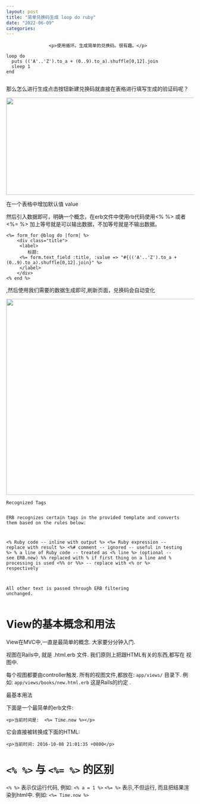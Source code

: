 ```yaml
---
layout: post
title: "简单兑换码生成 loop do ruby"
date: "2022-06-09"
categories: 
---
```


                    <p>使用循环。生成简单的兑换码。很有趣。</p> 
<pre><code>loop do
  puts (('A'..'Z').to_a + (0..9).to_a).shuffle[0,12].join
  sleep 1
end
      </code></pre> 
<p>那么怎么进行生成点击按钮新建兑换码就直接在表格进行填写生成的验证码呢？</p> 
<p><img alt="" height="261" src="https://img-blog.csdnimg.cn/059fa58c2c6648098c42784c5ccad619.png" width="1200"></p> 
<p>在一个表格中增加默认值 value</p> 
<p>然后引入数据即可，明确一个概念，在erb文件中使用rb代码使用&lt;% %&gt; 或者&lt;%= %&gt; 加上等号就是可以输出数据，不加等号就是不输出数据。</p> 
<pre><code>&lt;%= form_for @blog do |form| %&gt;
    &lt;div class="title"&gt;
     &lt;label&gt;
        标题:
     &lt;%= form.text_field :title, :value =&gt; "#{(('A'..'Z').to_a + (0..9).to_a).shuffle[0,12].join}" %&gt;
     &lt;/label&gt;
    &lt;/div&gt;
&lt;% end %&gt;
</code></pre> 
<p>,然后使用我们需要的数据生成即可,刷新页面，兑换码会自动变化</p> 
<p><img alt="" height="526" src="https://img-blog.csdnimg.cn/66164152ca0b4283bf2cde4faf5761db.png" width="836"></p> 
<pre><code>Recognized Tags

ERB recognizes certain tags in the provided template and converts them based on the rules below:

&lt;% Ruby code -- inline with output %&gt;
&lt;%= Ruby expression -- replace with result %&gt;
&lt;%# comment -- ignored -- useful in testing %&gt;
% a line of Ruby code -- treated as &lt;% line %&gt; (optional -- see ERB.new)
%% replaced with % if first thing on a line and % processing is used
&lt;%% or %%&gt; -- replace with &lt;% or %&gt; respectively

All other text is passed through ERB filtering unchanged.</code></pre> 
<h1 id="view的基本概念和用法">View的基本概念和用法</h1> 
<p>View在MVC中,一直是最简单的概念. 大家要分分钟入门.</p> 
<p>视图在Rails中, 就是 .html.erb 文件. 我们原则上把跟HTML有关的东西,都写在 视图中.</p> 
<p>每个视图都要由controller触发. 所有的视图文件,都放在: <code>app/views/</code> 目录下. 例如: <code>app/views/books/new.html.erb</code> 这是Rails的约定 .</p> 
<p>最基本用法</p> 
<p>下面是一个最简单的erb文件:</p> 
<pre><code>&lt;p&gt;当前时间是:  &lt;%= Time.now %&gt;&lt;/p&gt;
</code></pre> 
<p>它会直接被转换成下面的HTML:</p> 
<pre><code>&lt;p&gt;当前时间: 2016-10-08 21:01:35 +0800&lt;/p&gt;
</code></pre> 
<h1 id="-与---的区别">
<code>&lt;% %&gt;</code> 与 <code>&lt;%= %&gt;</code> 的区别</h1> 
<p><code>&lt;% %&gt;</code> 表示仅运行代码, 例如: <code>&lt;% a = 1 %&gt;</code> <code>&lt;%= %&gt;</code> 表示,不但运行, 而且把结果渲染到html中. 例如: <code>&lt;%= Time.now %&gt;</code></p>
                
